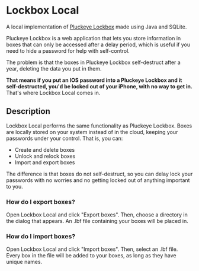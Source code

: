 # Lockbox Local

A local implementation of [Pluckeye Lockbox](https://lockbox.pluckeye.net/help) made using Java and SQLite.

Pluckeye Lockbox is a web application that lets you store information in boxes that can only be accessed after a delay period, 
which is useful if you need to hide a password for help with self-control.

The problem is that the boxes in Pluckeye Lockbox self-destruct after a year, deleting the data you put in them.

**That means if you put an IOS password into a Pluckeye Lockbox and it self-destructed, you'd be locked out of your iPhone, with no way to get in.** That's where Lockbox Local comes in.


## Description

Lockbox Local performs the same functionality as Pluckeye Lockbox. Boxes are locally stored on your system instead of in the cloud, keeping your passwords under your control. That is, you can:

* Create and delete boxes
* Unlock and relock boxes
* Import and export boxes

The difference is that boxes do not self-destruct, so you can delay lock your passwords with no worries and no getting locked out of anything important to you.

### How do I export boxes?

Open Lockbox Local and click "Export boxes". Then, choose a directory in the dialog that appears. An .lbf file containing your boxes will be placed in.

### How do I import boxes?

Open Lockbox Local and click "Import boxes". Then, select an .lbf file. Every box in the file will be added to your boxes, as long as they have unique names.
